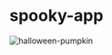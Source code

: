 # spooky-app
![halloween-pumpkin](https://github.com/user-attachments/assets/2714b0de-35dd-473f-8bea-2e2b012c23ab)

